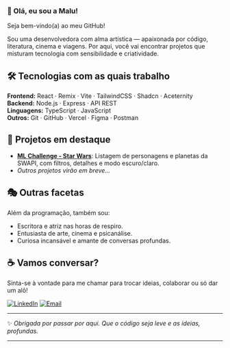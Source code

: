 ### 👋 Olá, eu sou a Malu!

Seja bem-vindo(a) ao meu GitHub!

Sou uma desenvolvedora com alma artística — apaixonada por código, literatura, cinema e viagens. Por aqui, você vai encontrar projetos que misturam tecnologia com sensibilidade e criatividade.

## 🛠️ Tecnologias com as quais trabalho
**Frontend:** React · Remix · Vite · TailwindCSS · Shadcn · Aceternity  
**Backend:** Node.js · Express · API REST  
**Linguagens:** TypeScript · JavaScript  
**Outros:** Git · GitHub · Vercel · Figma · Postman

## 🌌 Projetos em destaque
- [**ML Challenge - Star Wars**](https://ml-challenge-beta.vercel.app): Listagem de personagens e planetas da SWAPI, com filtros, detalhes e modo escuro/claro.
- *Outros projetos virão em breve...*

## 🎭 Outras facetas
Além da programação, também sou:
- Escritora e atriz nas horas de respiro.
- Entusiasta de arte, cinema e psicanálise.
- Curiosa incansável e amante de conversas profundas.

## ☕ Vamos conversar?
Sinta-se à vontade para me chamar para trocar ideias, colaborar ou só dar um alô!

[![LinkedIn](https://img.shields.io/badge/LinkedIn-blue?style=flat&logo=linkedin)](https://www.linkedin.com/in/mluiza-vcr)
[![Email](https://img.shields.io/badge/Email-mluiza.vcr@gmail.com-red?style=flat&logo=gmail)](mailto:mluiza.vcr@gmail.com)

---

✨ *Obrigada por passar por aqui. Que o código seja leve e as ideias, profundas.*
  
---

